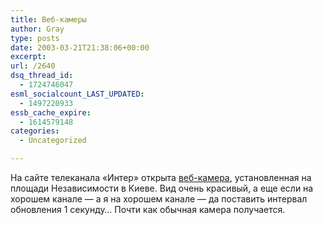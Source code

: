 ```yaml
---
title: Веб-камеры
author: Gray
type: posts
date: 2003-03-21T21:38:06+00:00
excerpt:
url: /2640
dsq_thread_id:
  - 1724746047
esml_socialcount_LAST_UPDATED:
  - 1497220933
essb_cache_expire:
  - 1614579148
categories:
  - Uncategorized

---
```








На сайте телеканала &#171;Интер&#187; открыта <a href="http://webcam.inter.ua/ru/320x240.html" target="_blank">веб-камера</a>, установленная на площади Независимости в Киеве. Вид очень красивый, а еще если на хорошем канале &#8212; а я на хорошем канале &#8212; да поставить интервал обновления 1 секунду&#8230; Почти как обычная камера получается.